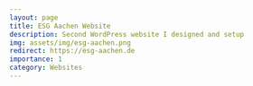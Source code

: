 ```yaml
---
layout: page
title: ESG Aachen Website
description: Second WordPress website I designed and setup
img: assets/img/esg-aachen.png
redirect: https://esg-aachen.de
importance: 1
category: Websites
---
```

